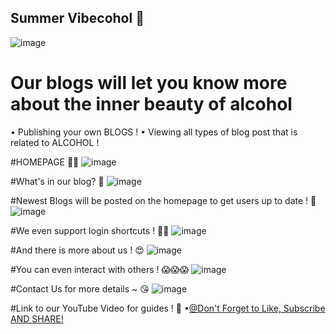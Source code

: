 ## Summer Vibecohol 🥂
![image](https://user-images.githubusercontent.com/93914097/166611327-37318d54-25d8-48a3-a8d9-2df4a938d3f2.png)


<h1>Our blogs will let you know more about the inner beauty of alcohol</h1>
• Publishing your own BLOGS !
• Viewing all types of blog post that is related to ALCOHOL !

#HOMEPAGE 🥂🥂
![image](https://user-images.githubusercontent.com/93914097/166611069-a5c9371b-4223-4dc0-9861-9b6d12789308.png)

#What's in our blog? 🧐
![image](https://user-images.githubusercontent.com/93914097/166611425-2a070267-4d26-429e-a509-79be51690add.png)

#Newest Blogs will be posted on the homepage to get users up to date ! 🤤
![image](https://user-images.githubusercontent.com/93914097/166611528-cc16b525-981d-491c-88ea-f4ae9bf166ba.png)

#We even support login shortcuts ! 🥳🥳
![image](https://user-images.githubusercontent.com/93914097/166611904-7ce37773-8f0d-47d7-b97e-965feb1cf711.png)

#And there is more about us ! 😍
![image](https://user-images.githubusercontent.com/93914097/166611569-2ad8fdbc-e5db-4b68-8378-748a8710e28e.png)

#You can even interact with others ! 😱😱😱
![image](https://user-images.githubusercontent.com/93914097/166611742-5bc84ab0-20fe-4a86-96da-13e0b6923c38.png)

#Contact Us for more details ~ 😘
![image](https://user-images.githubusercontent.com/93914097/166611791-ee7379af-00ea-4355-ac28-90ff17382e95.png)

#Link to our YouTube Video for guides !	📲 
•[@Don't Forget to Like, Subscribe AND SHARE!](https://youtu.be/vy2j4ib7joU)

